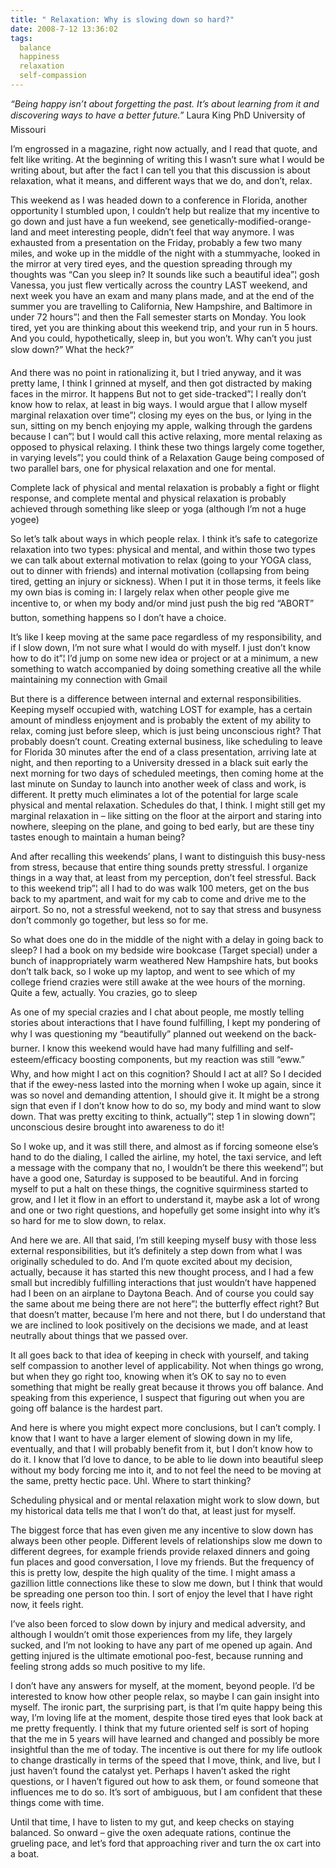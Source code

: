 ```yaml
---
title: " Relaxation: Why is slowing down so hard?"
date: 2008-7-12 13:36:02
tags:
  balance
  happiness
  relaxation
  self-compassion
---
```



*“Being happy isn’t about forgetting the past. It’s about learning from it and discovering ways to have a better future.”* Laura King PhD University of Missouri

I’m engrossed in a magazine, right now actually, and I read that quote, and felt like writing. At the beginning of writing this I wasn’t sure what I would be writing about, but after the fact I can tell you that this discussion is about relaxation, what it means, and different ways that we do, and don’t, relax.

This weekend as I was headed down to a conference in Florida, another opportunity I stumbled upon, I couldn’t help but realize that my incentive to go down and just have a fun weekend, see genetically-modified-orange-land and meet interesting people, didn’t feel that way anymore. I was exhausted from a presentation on the Friday, probably a few two many miles, and woke up in the middle of the night with a stummyache, looked in the mirror at very tired eyes, and the question spreading through my thoughts was “Can you sleep in? It sounds like such a beautiful idea”¦ gosh Vanessa, you just flew vertically across the country LAST weekend, and next week you have an exam and many plans made, and at the end of the summer you are travelling to California, New Hampshire, and Baltimore in under 72 hours”¦ and then the Fall semester starts on Monday. You look tired, yet you are thinking about this weekend trip, and your run in 5 hours. And you could, hypothetically, sleep in, but you won’t. Why can’t you just slow down?” What the heck?”

And there was no point in rationalizing it, but I tried anyway, and it was pretty lame, I think I grinned at myself, and then got distracted by making faces in the mirror. It happens But not to get side-tracked”¦ I really don’t know how to relax, at least in big ways. I would argue that I allow myself marginal relaxation over time”¦ closing my eyes on the bus, or lying in the sun, sitting on my bench enjoying my apple, walking through the gardens because I can”¦ but I would call this active relaxing, more mental relaxing as opposed to physical relaxing. I think these two things largely come together, in varying levels”¦ you could think of a Relaxation Gauge being composed of two parallel bars, one for physical relaxation and one for mental.

Complete lack of physical and mental relaxation is probably a fight or flight response, and complete mental and physical relaxation is probably achieved through something like sleep or yoga (although I’m not a huge yogee)

So let’s talk about ways in which people relax. I think it’s safe to categorize relaxation into two types: physical and mental, and within those two types we can talk about external motivation to relax (going to your YOGA class, out to dinner with friends) and internal motivation (collapsing from being tired, getting an injury or sickness). When I put it in those terms, it feels like my own bias is coming in: I largely relax when other people give me incentive to, or when my body and/or mind just push the big red “ABORT” button, something happens so I don’t have a choice.

It’s like I keep moving at the same pace regardless of my responsibility, and if I slow down, I’m not sure what I would do with myself. I just don’t know how to do it”¦ I’d jump on some new idea or project or at a minimum, a new something to watch accompanied by doing something creative all the while maintaining my connection with Gmail

But there is a difference between internal and external responsibilities. Keeping myself occupied with, watching LOST for example, has a certain amount of mindless enjoyment and is probably the extent of my ability to relax, coming just before sleep, which is just being unconscious right? That probably doesn’t count. Creating external business, like scheduling to leave for Florida 30 minutes after the end of a class presentation, arriving late at night, and then reporting to a University dressed in a black suit early the next morning for two days of scheduled meetings, then coming home at the last minute on Sunday to launch into another week of class and work, is different. It pretty much eliminates a lot of the potential for large scale physical and mental relaxation. Schedules do that, I think. I might still get my marginal relaxation in – like sitting on the floor at the airport and staring into nowhere, sleeping on the plane, and going to bed early, but are these tiny tastes enough to maintain a human being?

And after recalling this weekends’ plans, I want to distinguish this busy-ness from stress, because that entire thing sounds pretty stressful. I organize things in a way that, at least from my perception, don’t feel stressful. Back to this weekend trip”¦ all I had to do was walk 100 meters, get on the bus back to my apartment, and wait for my cab to come and drive me to the airport. So no, not a stressful weekend, not to say that stress and busyness don’t commonly go together, but less so for me.

So what does one do in the middle of the night with a delay in going back to sleep? I had a book on my bedside wire bookcase (Target special) under a bunch of inappropriately warm weathered New Hampshire hats, but books don’t talk back, so I woke up my laptop, and went to see which of my college friend crazies were still awake at the wee hours of the morning. Quite a few, actually. You crazies, go to sleep

As one of my special crazies and I chat about people, me mostly telling stories about interactions that I have found fulfilling, I kept my pondering of why I was questioning my “beautifully” planned out weekend on the back-burner. I know this weekend would have had many fulfilling and self-esteem/efficacy boosting components, but my reaction was still “eww.” Why, and how might I act on this cognition? Should I act at all? So I decided that if the ewey-ness lasted into the morning when I woke up again, since it was so novel and demanding attention, I should give it. It might be a strong sign that even if I don’t know how to do so, my body and mind want to slow down. That was pretty exciting to think, actually”¦ step 1 in slowing down”¦ unconscious desire brought into awareness to do it!

So I woke up, and it was still there, and almost as if forcing someone else’s hand to do the dialing, I called the airline, my hotel, the taxi service, and left a message with the company that no, I wouldn’t be there this weekend”¦ but have a good one, Saturday is supposed to be beautiful. And in forcing myself to put a halt on these things, the cognitive squirminess started to grow, and I let it flow in an effort to understand it, maybe ask a lot of wrong and one or two right questions, and hopefully get some insight into why it’s so hard for me to slow down, to relax.

And here we are. All that said, I’m still keeping myself busy with those less external responsibilities, but it’s definitely a step down from what I was originally scheduled to do. And I’m quote excited about my decision, actually, because it has started this new thought process, and I had a few small but incredibly fulfilling interactions that just wouldn’t have happened had I been on an airplane to Daytona Beach. And of course you could say the same about me being there are not here”¦ the butterfly effect right? But that doesn’t matter, because I’m here and not there, but I do understand that we are inclined to look positively on the decisions we made, and at least neutrally about things that we passed over.

It all goes back to that idea of keeping in check with yourself, and taking self compassion to another level of applicability. Not when things go wrong, but when they go right too, knowing when it’s OK to say no to even something that might be really great because it throws you off balance. And speaking from this experience, I suspect that figuring out when you are going off balance is the hardest part.

And here is where you might expect more conclusions, but I can’t comply. I know that I want to have a larger element of slowing down in my life, eventually, and that I will probably benefit from it, but I don’t know how to do it. I know that I’d love to dance, to be able to lie down into beautiful sleep without my body forcing me into it, and to not feel the need to be moving at the same, pretty hectic pace. Uhl. Where to start thinking?

Scheduling physical and or mental relaxation might work to slow down, but my historical data tells me that I won’t do that, at least just for myself.

The biggest force that has even given me any incentive to slow down has always been other people. Different levels of relationships slow me down to different degrees, for example friends provide relaxed dinners and going fun places and good conversation, I love my friends. But the frequency of this is pretty low, despite the high quality of the time. I might amass a gazillion little connections like these to slow me down, but I think that would be spreading one person too thin. I sort of enjoy the level that I have right now, it feels right.

I’ve also been forced to slow down by injury and medical adversity, and although I wouldn’t omit those experiences from my life, they largely sucked, and I’m not looking to have any part of me opened up again. And getting injured is the ultimate emotional poo-fest, because running and feeling strong adds so much positive to my life.

I don’t have any answers for myself, at the moment, beyond people. I’d be interested to know how other people relax, so maybe I can gain insight into myself. The ironic part, the surprising part, is that I’m quite happy being this way, I’m loving life at the moment, despite those tired eyes that look back at me pretty frequently. I think that my future oriented self is sort of hoping that the me in 5 years will have learned and changed and possibly be more insightful than the me of today. The incentive is out there for my life outlook to change drastically in terms of the speed that I move, think, and live, but I just haven’t found the catalyst yet. Perhaps I haven’t asked the right questions, or I haven’t figured out how to ask them, or found someone that influences me to do so. It’s sort of ambiguous, but I am confident that these things come with time.

Until that time, I have to listen to my gut, and keep checks on staying balanced. So onward – give the oxen adequate rations, continue the grueling pace, and let’s ford that approaching river and turn the ox cart into a boat.


